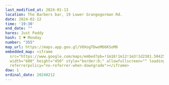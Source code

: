 ```yaml
---
last_modified_at: 2024-01-13
location: The Barbers bar, 19 Lower Grangegorman Rd.
date: 2024-02-12
time: '19:30'
end_date: ""
hares: Just Paddy
hash: I ♥ Monday
number: "355"
map_url: https://maps.app.goo.gl/V8XogTDwoM66KSoM8
embedded_map: <iframe
  src="https://www.google.com/maps/embed?pb=!1m18!1m12!1m3!1d2381.5042518849987!2d-6.2824049230209145!3d53.35212997229094!2m3!1f0!2f0!3f0!3m2!1i1024!2i768!4f13.1!3m3!1m2!1s0x48670c2c4e2fa451%3A0x1e33f8db67ad158b!2sThe%20Barbers%20Bar!5e0!3m2!1sen!2sie!4v1705170985735!5m2!1sen!2sie"
  width="600" height="450" style="border:0;" allowfullscreen="" loading="lazy"
  referrerpolicy="no-referrer-when-downgrade"></iframe>
dow: 1
ordinal_date: 20240212
---
```

